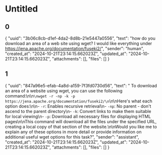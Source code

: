 # Untitled

## 0

{
  "uuid": "3b06c8cb-d1ef-4da2-8d8b-21e5447a0556",
  "text": "how do you download an area of a web site using wget? I would like everything under https://jena.apache.org/documentation/fuseki2/",
  "sender": "human",
  "created_at": "2024-10-21T23:14:15.662023Z",
  "updated_at": "2024-10-21T23:14:15.662023Z",
  "attachments": [],
  "files": []
}

## 1

{
  "uuid": "847a96e5-efab-4a8d-a159-7f3fd0730d56",
  "text": " To download an area of a website using wget, you can use the following command:\n\n```\nwget -r -np -k -p https://jena.apache.org/documentation/fuseki2/\n```\n\nHere's what each option does:\n\n- `-r`: Enables recursive retrieval\n- `-np`: No parent - don't ascend to the parent directory\n- `-k`: Convert links to make them suitable for local viewing\n- `-p`: Download all necessary files for displaying HTML pages\n\nThis command will download all the files under the specified URL, creating a local copy of that section of the website.\n\nWould you like me to explain any of these options in more detail or provide information on additional useful wget options for this task?",
  "sender": "assistant",
  "created_at": "2024-10-21T23:14:15.662023Z",
  "updated_at": "2024-10-21T23:14:15.662023Z",
  "attachments": [],
  "files": []
}
